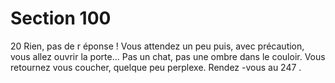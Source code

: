 # Section 100

20
Rien, pas de r éponse ! Vous attendez un peu puis, avec
précaution, vous allez ouvrir la porte... Pas un chat, pas une
ombre dans le couloir. Vous retournez vous coucher, quelque peu
perplexe. Rendez -vous au 247 .